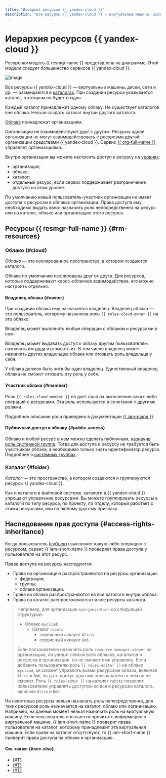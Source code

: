 ```yaml
---
title: "Иерархия ресурсов {{ yandex-cloud }}"
description: "Все ресурсы {{ yandex-cloud }} — виртуальные машины, диски, сети и др. — размещаются в каталогах. Каждый каталог принадлежит одному облаку, а облака принадлежат организациям."
---
```


# Иерархия ресурсов {{ yandex-cloud }}


Ресурсная модель {{ resmgr-name }} представлена на диаграмме. Этой модели следует большинство сервисов {{ yandex-cloud }}.


![image](../../_assets/YC-resource-model-rus.svg)



Все ресурсы {{ yandex-cloud }} — виртуальные машины, диски, сети и др. — размещаются в [каталогах](#folder). При создании ресурса указывается каталог, в котором он будет создан.

Каждый каталог принадлежит одному облаку. Не существует каталогов вне облака. Нельзя создать каталог внутри другого каталога.

[Облака](#cloud) принадлежат организациям.

Организации не взаимодействуют друг с другом. Ресурсы одной организации не могут взаимодействовать с ресурсами другой организации средствами {{ yandex-cloud }}. Сервис [{{ org-full-name }}](../../organization/index.yaml) управляет организациями.

Внутри организации вы можете настроить доступ к ресурсу на [уровнях](#access-rights-inheritance):

* организация;
* облако;
* каталог;
* отдельный ресурс, если сервис поддерживает разграничение доступа на этом уровне.

По умолчанию новый пользователь-участник организации не имеет доступа к ресурсам в облаках организации. Права доступа ему необходимо выдать явно: назначить роль непосредственно на ресурс или на каталог, облако или организацию этого ресурса.


## Ресурсы {{ resmgr-full-name }} {#rm-resources}


### Облако {#cloud}

_Облако_ — это изолированное пространство, в котором создаются каталоги.

Облака по умолчанию изолированы друг от друга. Для ресурсов, которые поддерживают кросс-облачное взаимодействие, его можно настроить отдельно.


#### Владелец облака {#owner}

При создании облака ему назначается владелец. Владелец облака — это пользователь, которому назначена роль `{{ roles-cloud-owner }}` на это облако.

Владелец может выполнять любые операции с облаком и ресурсами в нем.

Владелец может выдавать доступ к облаку другим пользователям: назначать им [роли](../../iam/concepts/access-control/roles.md) и отзывать их. В том числе владелец может назначить других владельцев облака или отозвать роль владельца у себя.

У облака должен быть хотя бы один владелец. Единственный владелец облака не сможет отозвать эту роль у себя.


#### Участник облака {#member}

Роль `{{ roles-cloud-member }}` не дает прав на выполнение каких-либо операций с ресурсами. Эта роль используется в сочетании с другими ролями.

Подробное описание роли приведено в документации [{{ iam-name }}](../../iam/concepts/access-control/roles.md#member).


#### Публичный доступ к облаку {#public-access}

Облако и любой ресурс в нем можно сделать публичным, [назначив роль системной группе](../../iam/operations/roles/grant.md#access-to-all). Тогда для доступа к ресурсу не требуется быть участником облака, а необходимо только знать идентификатор ресурса. Подробнее о [системных группах](../../iam/concepts/access-control/system-group.md).


### Каталог {#folder}

_Каталог_ — это пространство, в котором создаются и группируются ресурсы {{ yandex-cloud }}.

Как и каталоги в файловой системе, каталоги в {{ yandex-cloud }} упрощают управление ресурсами. Вы можете группировать ресурсы в каталоги по типу ресурса, по проекту, по отделу, который работает с этими ресурсами, или по любому другому признаку.


## Наследование прав доступа {#access-rights-inheritance}

Когда пользователь ([субъект](../../iam/concepts/access-control/index.md#subject)) выполняет какую-либо операцию с ресурсом, сервис {{ iam-short-name }} проверяет права доступа у пользователя на этот ресурс.

Права доступа на ресурсы наследуются:
* Права на организацию распространяются на ресурсы организации:
    * федерации;
    * группы;
    * облака организации.
* Права на облако распространяются на все каталоги внутри облака.
* Права на каталог распространяются на все ресурсы каталога.

>Например, для организации `myorganization` со следующей структурой:
>
>* Облако `mycloud`:
>    * Каталог `robots`:
>        * сервисный аккаунт `Alice`;
>        * сервисный аккаунт `Bob`.
>
> Если пользователю назначить роль `resource-manager.viewer` на организацию, он увидит список всех облаков, каталогов и ресурсов в организации, но не сможет ими управлять.
> Если добавить пользователю роль `{{ roles-editor }}` на облако `mycloud`, он сможет управлять всеми ресурсами облака, включая `Alice` и `Bob`, но дать доступ другому пользователю к ним он не сможет.
> Роль `{{ roles-admin }}` на каталог `robots` позволит пользователю управлять доступом ко всем ресурсам каталога, включая `Alice` и `Bob`.

На некоторые ресурсы нельзя назначать роль непосредственно, для таких ресурсов роль назначается на каталог, облако или организацию. Например, на данный момент нельзя назначить роль на виртуальную машину. Если пользователь попытается прочитать информацию о виртуальной машине, {{ iam-short-name }} проверит права пользователя на каталог, которому принадлежит эта виртуальная машина. Если права на каталог отсутствуют, то {{ iam-short-name }} проверит права доступа на облако и организацию.

#### См. также {#see-also}

- [{#T}](../operations/cloud/set-access-bindings.md)
- [{#T}](../operations/folder/create.md)
- [{#T}](../operations/folder/set-access-bindings.md)
